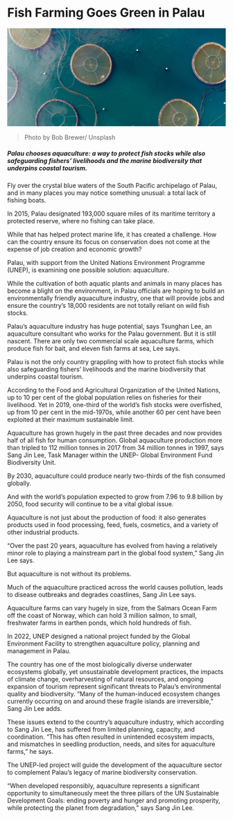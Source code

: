 ﻿# Fish Farming Goes Green in Palau


![GPhoto by Bob Brewer/ Unsplash](https://github.com/umutkenar/md-test/blob/main/news/Fish%20Farming%20Goes%20Green%20in%20Palau/image_01.jpg?raw=true)

> Photo by Bob Brewer/ Unsplash


##### Palau chooses aquaculture: a way to protect fish stocks while also safeguarding fishers’ livelihoods and the marine biodiversity that underpins coastal tourism. 

Fly over the crystal blue waters of the South Pacific archipelago of Palau, and in many places you may notice something unusual: a total lack of fishing boats.

In 2015, Palau designated 193,000 square miles of its maritime territory a protected reserve, where no fishing can take place.

While that has helped protect marine life, it has created a challenge. How can the country ensure its focus on conservation does not come at the expense of job creation and economic growth?

Palau, with support from the United Nations Environment Programme (UNEP), is examining one possible solution: aquaculture.

While the cultivation of both aquatic plants and animals in many places has become a blight on the environment, in Palau officials are hoping to build an environmentally friendly aquaculture industry, one that will provide jobs and ensure the country’s 18,000 residents are not totally reliant on wild fish stocks.

Palau’s aquaculture industry has huge potential, says Tsunghan Lee, an aquaculture consultant who works for the Palau government. But it is still nascent. There are only two commercial scale aquaculture farms, which produce fish for bait, and eleven fish farms at sea, Lee says.

Palau is not the only country grappling with how to protect fish stocks while also safeguarding fishers’ livelihoods and the marine biodiversity that underpins coastal tourism.

According to the Food and Agricultural Organization of the United Nations, up to 10 per cent of the global population relies on fisheries for their livelihood. Yet in 2019, one-third of the world’s fish stocks were overfished, up from 10 per cent in the mid-1970s, while another 60 per cent have been exploited at their maximum sustainable limit.

Aquaculture has grown hugely in the past three decades and now provides half of all fish for human consumption. Global aquaculture production more than tripled to 112 million tonnes in 2017 from 34 million tonnes in 1997, says Sang Jin Lee, Task Manager within the UNEP- Global Environment Fund Biodiversity Unit.

By 2030, aquaculture could produce nearly two-thirds of the fish consumed globally.

And with the world’s population expected to grow from 7.96 to 9.8 billion by 2050, food security will continue to be a vital global issue.

Aquaculture is not just about the production of food: it also generates products used in food processing, feed, fuels, cosmetics, and a variety of other industrial products.

“Over the past 20 years, aquaculture has evolved from having a relatively minor role to playing a mainstream part in the global food system,” Sang Jin Lee says.

But aquaculture is not without its problems.

Much of the aquaculture practiced across the world causes pollution, leads to disease outbreaks and degrades coastlines, Sang Jin Lee says. 

Aquaculture farms can vary hugely in size, from the Salmars Ocean Farm off the coast of Norway, which can hold 3 million salmon, to small, freshwater farms in earthen ponds, which hold hundreds of fish.

In 2022, UNEP designed a national project funded by the Global Environment Facility to strengthen aquaculture policy, planning and management in Palau.

The country has one of the most biologically diverse underwater ecosystems globally, yet unsustainable development practices, the impacts of climate change, overharvesting of natural resources, and ongoing expansion of tourism represent significant threats to Palau’s environmental quality and biodiversity. “Many of the human-induced ecosystem changes currently occurring on and around these fragile islands are irreversible,” Sang Jin Lee adds.

These issues extend to the country’s aquaculture industry, which according to Sang Jin Lee, has suffered from limited planning, capacity, and coordination. “This has often resulted in unintended ecosystem impacts, and mismatches in seedling production, needs, and sites for aquaculture farms,” he says.

The UNEP-led project will guide the development of the aquaculture sector to complement Palau’s legacy of marine biodiversity conservation.

“When developed responsibly, aquaculture represents a significant opportunity to simultaneously meet the three pillars of the UN Sustainable Development Goals: ending poverty and hunger and promoting prosperity, while protecting the planet from degradation,” says Sang Jin Lee.
